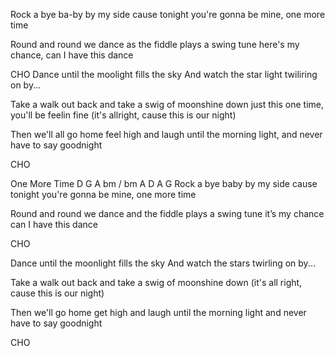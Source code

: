 Rock a bye ba-by by my side 
cause tonight you're gonna be mine, one more time

Round and round we dance as the fiddle plays a swing tune
here's my chance, can I have this dance

CHO Dance until the moolight fills the sky
And watch the star light twiliring on by...

Take a walk out back and take a swig of moonshine down
just this one time, you'll be feelin fine 
(it's allright, cause this is our night)

Then we'll all go home feel high and laugh 
until the morning light, and never have to say goodnight

CHO

One More Time
D G A bm / bm A D A G 
Rock a bye baby by my side 
cause tonight you're gonna be mine, one more time

Round and round we dance
and the fiddle plays a swing tune
it’s my chance
can I have this dance

CHO 

Dance until the moonlight fills the sky
And watch the stars twirling on by...

Take a walk out back and take a swig of moonshine down
(it's all right, cause this is our night)

Then we'll go home get high and laugh  until the morning light
and never have to say goodnight

CHO